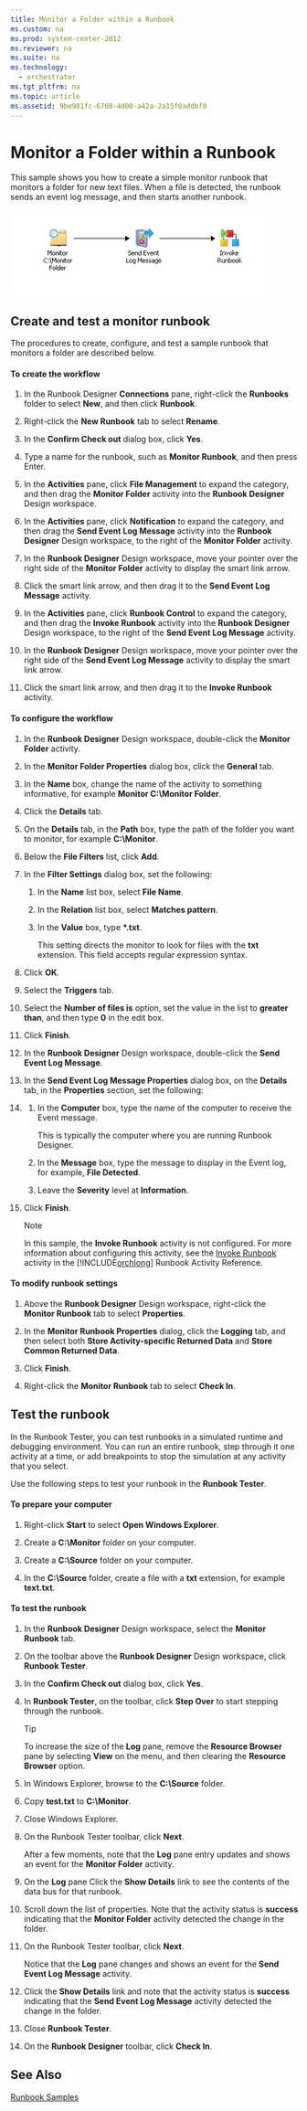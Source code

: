 ```yaml
---
title: Monitor a Folder within a Runbook
ms.custom: na
ms.prod: system-center-2012
ms.reviewer: na
ms.suite: na
ms.technology: 
  - orchestrator
ms.tgt_pltfrm: na
ms.topic: article
ms.assetid: 9be981fc-6708-4d00-a42a-2a15f0addbf0
---
```

# Monitor a Folder within a Runbook
This sample shows you how to create a simple monitor runbook that monitors a folder for new text files. When a file is detected, the runbook sends an event log message, and then starts another runbook.

![](Image/Orch2012_Sample_MonitorFolder.jpg)

## Create and test a monitor runbook
The procedures to create, configure, and test a sample runbook that monitors a folder are described below.

#### To create the workflow

1.  In the Runbook Designer **Connections** pane, right\-click the **Runbooks** folder to select **New**, and then click **Runbook**.

2.  Right\-click the **New Runbook** tab to select **Rename**.

3.  In the **Confirm Check out** dialog box, click **Yes**.

4.  Type a name for the runbook, such as **Monitor Runbook**, and then press Enter.

5.  In the **Activities** pane, click **File Management** to expand the category, and then drag the **Monitor Folder** activity into the **Runbook Designer** Design workspace.

6.  In the **Activities** pane, click **Notification** to expand the category, and then drag the **Send Event Log Message** activity into the **Runbook Designer** Design workspace, to the right of the **Monitor Folder** activity.

7.  In the **Runbook Designer** Design workspace, move your pointer over the right side of the **Monitor Folder** activity to display the smart link arrow.

8.  Click the smart link arrow, and then drag it to the **Send Event Log Message** activity.

9. In the **Activities** pane, click **Runbook Control** to expand the category, and then drag the **Invoke Runbook** activity into the **Runbook Designer** Design workspace, to the right of the **Send Event Log Message** activity.

10. In the **Runbook Designer** Design workspace, move your pointer over the right side of the **Send Event Log Message** activity to display the smart link arrow.

11. Click the smart link arrow, and then drag it to the **Invoke Runbook** activity.

#### To configure the workflow

1.  In the **Runbook Designer** Design workspace, double\-click the **Monitor Folder** activity.

2.  In the **Monitor Folder Properties** dialog box, click the **General** tab.

3.  In the **Name** box, change the name of the activity to something informative, for example **Monitor C:\\Monitor Folder**.

4.  Click the **Details** tab.

5.  On the **Details** tab, in the **Path** box, type the path of the folder you want to monitor, for example **C:\\Monitor**.

6.  Below the **File Filters** list, click **Add**.

7.  In the **Filter Settings** dialog box, set the following:

    1.  In the **Name** list box, select **File Name**.

    2.  In the **Relation** list box, select **Matches pattern**.

    3.  In the **Value** box, type **\*.txt**.

        This setting directs the monitor to look for files with the **txt** extension. This field accepts regular expression syntax.

8.  Click **OK**.

9. Select the **Triggers** tab.

10. Select the **Number of files is** option, set the value in the list to **greater than**, and then type **0** in the edit box.

11. Click **Finish**.

12. In the **Runbook Designer** Design workspace, double\-click the **Send Event Log Message**.

13. In the **Send Event Log Message Properties** dialog box, on the **Details** tab, in the **Properties** section, set the following:

14. 1.  In the **Computer** box, type the name of the computer to receive the Event message.

        This is typically the computer where you are running Runbook Designer.

    2.  In the **Message** box, type the message to display in the Event log, for example, **File Detected**.

    3.  Leave the **Severity** level at **Information**.
15. Click **Finish**.

    > [!NOTE]
    > In this sample, the **Invoke Runbook** activity is not configured. For more information about configuring this activity, see the [Invoke Runbook](Invoke-Runbook.md) activity in the [!INCLUDE[orchlong](Token/orchlong_md.md)] Runbook Activity Reference.

#### To modify runbook settings

1.  Above the **Runbook Designer** Design workspace, right\-click the **Monitor Runbook** tab to select **Properties**.

2.  In the **Monitor Runbook Properties** dialog, click the **Logging** tab, and then select both **Store Activity\-specific Returned Data** and **Store Common Returned Data**.

3.  Click **Finish**.

4.  Right\-click the **Monitor Runbook** tab to select **Check In**.

## Test the runbook
In the Runbook Tester, you can test runbooks in a simulated runtime and debugging environment. You can run an entire runbook, step through it one activity at a time, or add breakpoints to stop the simulation at any activity that you select.

Use the following steps to test your runbook in the **Runbook Tester**.

#### To prepare your computer

1.  Right\-click **Start** to select **Open Windows Explorer**.

2.  Create a **C:\\Monitor** folder on your computer.

3.  Create a **C:\\Source** folder on your computer.

4.  In the **C:\\Source** folder, create a file with a **txt** extension, for example **text.txt**.

#### To test the runbook

1.  In the **Runbook Designer** Design workspace, select the **Monitor Runbook** tab.

2.  On the toolbar above the **Runbook Designer** Design workspace, click **Runbook Tester**.

3.  In the **Confirm Check out** dialog box, click **Yes**.

4.  In **Runbook Tester**, on the toolbar, click **Step Over** to start stepping through the runbook.

    > [!TIP]
    > To increase the size of the **Log** pane, remove the **Resource Browser** pane by selecting **View** on the menu, and then clearing the **Resource Browser** option.

5.  In Windows Explorer, browse to the **C:\\Source** folder.

6.  Copy **test.txt** to **C:\\Monitor**.

7.  Close Windows Explorer.

8.  On the Runbook Tester toolbar, click **Next**.

    After a few moments, note that the **Log** pane entry updates and shows an event for the **Monitor Folder** activity.

9. On the **Log** pane Click the **Show Details** link to see the contents of the data bus for that runbook.

10. Scroll down the list of properties. Note that the activity status is **success** indicating that the **Monitor Folder** activity detected the change in the folder.

11. On the Runbook Tester toolbar, click **Next**.

    Notice that the **Log** pane changes and shows an event for the **Send Event Log Message** activity.

12. Click the **Show Details** link and note that the activity status is **success** indicating that the **Send Event Log Message** activity detected the change in the folder.

13. Close **Runbook Tester**.

14. On the **Runbook Designer** toolbar, click **Check In**.

## See Also
[Runbook Samples](Runbook-Samples.md)



